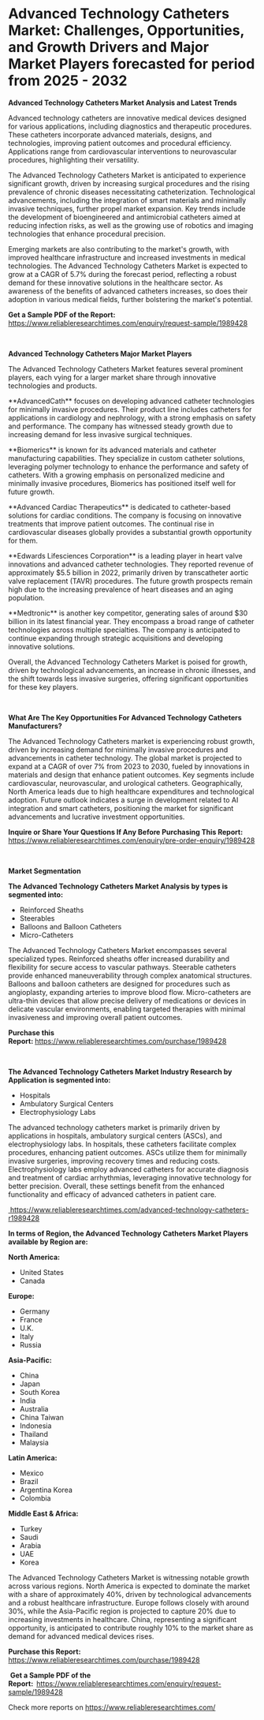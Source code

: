 <p><h1>Advanced Technology Catheters Market: Challenges, Opportunities, and Growth Drivers and Major Market Players forecasted for period from 2025 - 2032</h1></p><p><strong>Advanced Technology Catheters Market Analysis and Latest Trends</strong></p>
<p><p>Advanced technology catheters are innovative medical devices designed for various applications, including diagnostics and therapeutic procedures. These catheters incorporate advanced materials, designs, and technologies, improving patient outcomes and procedural efficiency. Applications range from cardiovascular interventions to neurovascular procedures, highlighting their versatility.</p><p>The Advanced Technology Catheters Market is anticipated to experience significant growth, driven by increasing surgical procedures and the rising prevalence of chronic diseases necessitating catheterization. Technological advancements, including the integration of smart materials and minimally invasive techniques, further propel market expansion. Key trends include the development of bioengineered and antimicrobial catheters aimed at reducing infection risks, as well as the growing use of robotics and imaging technologies that enhance procedural precision.</p><p>Emerging markets are also contributing to the market's growth, with improved healthcare infrastructure and increased investments in medical technologies. The Advanced Technology Catheters Market is expected to grow at a CAGR of 5.7% during the forecast period, reflecting a robust demand for these innovative solutions in the healthcare sector. As awareness of the benefits of advanced catheters increases, so does their adoption in various medical fields, further bolstering the market's potential.</p></p>
<p><strong>Get a Sample PDF of the Report:&nbsp;</strong> <a href="https://www.reliableresearchtimes.com/enquiry/request-sample/1989428?utm_campaign=2196&utm_medium=2&utm_source=Github&utm_content=ia&utm_term=05032025&utm_id=advanced-technology-catheters">https://www.reliableresearchtimes.com/enquiry/request-sample/1989428</a></p>
<p>&nbsp;</p>
<p><strong>Advanced Technology Catheters Major Market Players</strong></p>
<p><p>The Advanced Technology Catheters Market features several prominent players, each vying for a larger market share through innovative technologies and products. </p><p>**AdvancedCath** focuses on developing advanced catheter technologies for minimally invasive procedures. Their product line includes catheters for applications in cardiology and nephrology, with a strong emphasis on safety and performance. The company has witnessed steady growth due to increasing demand for less invasive surgical techniques.</p><p>**Biomerics** is known for its advanced materials and catheter manufacturing capabilities. They specialize in custom catheter solutions, leveraging polymer technology to enhance the performance and safety of catheters. With a growing emphasis on personalized medicine and minimally invasive procedures, Biomerics has positioned itself well for future growth.</p><p>**Advanced Cardiac Therapeutics** is dedicated to catheter-based solutions for cardiac conditions. The company is focusing on innovative treatments that improve patient outcomes. The continual rise in cardiovascular diseases globally provides a substantial growth opportunity for them.</p><p>**Edwards Lifesciences Corporation** is a leading player in heart valve innovations and advanced catheter technologies. They reported revenue of approximately $5.5 billion in 2022, primarily driven by transcatheter aortic valve replacement (TAVR) procedures. The future growth prospects remain high due to the increasing prevalence of heart diseases and an aging population.</p><p>**Medtronic** is another key competitor, generating sales of around $30 billion in its latest financial year. They encompass a broad range of catheter technologies across multiple specialties. The company is anticipated to continue expanding through strategic acquisitions and developing innovative solutions.</p><p>Overall, the Advanced Technology Catheters Market is poised for growth, driven by technological advancements, an increase in chronic illnesses, and the shift towards less invasive surgeries, offering significant opportunities for these key players.</p></p>
<p>&nbsp;</p>
<p><strong>What Are The Key Opportunities For Advanced Technology Catheters Manufacturers?</strong></p>
<p><p>The Advanced Technology Catheters market is experiencing robust growth, driven by increasing demand for minimally invasive procedures and advancements in catheter technology. The global market is projected to expand at a CAGR of over 7% from 2023 to 2030, fueled by innovations in materials and design that enhance patient outcomes. Key segments include cardiovascular, neurovascular, and urological catheters. Geographically, North America leads due to high healthcare expenditures and technological adoption. Future outlook indicates a surge in development related to AI integration and smart catheters, positioning the market for significant advancements and lucrative investment opportunities.</p></p>
<p><strong>Inquire or Share Your Questions If Any Before Purchasing This Report:</strong> <a href="https://www.reliableresearchtimes.com/enquiry/pre-order-enquiry/1989428?utm_campaign=2196&utm_medium=2&utm_source=Github&utm_content=ia&utm_term=05032025&utm_id=advanced-technology-catheters">https://www.reliableresearchtimes.com/enquiry/pre-order-enquiry/1989428</a></p>
<p>&nbsp;</p>
<p><strong>Market Segmentation</strong></p>
<p><strong>The Advanced Technology Catheters Market Analysis by types is segmented into:</strong></p>
<p><ul><li>Reinforced Sheaths</li><li>Steerables</li><li>Balloons and Balloon Catheters</li><li>Micro-Catheters</li></ul></p>
<p><p>The Advanced Technology Catheters Market encompasses several specialized types. Reinforced sheaths offer increased durability and flexibility for secure access to vascular pathways. Steerable catheters provide enhanced maneuverability through complex anatomical structures. Balloons and balloon catheters are designed for procedures such as angioplasty, expanding arteries to improve blood flow. Micro-catheters are ultra-thin devices that allow precise delivery of medications or devices in delicate vascular environments, enabling targeted therapies with minimal invasiveness and improving overall patient outcomes.</p></p>
<p><strong>Purchase this Report:&nbsp;</strong><a href="https://www.reliableresearchtimes.com/purchase/1989428?utm_campaign=2196&utm_medium=2&utm_source=Github&utm_content=ia&utm_term=05032025&utm_id=advanced-technology-catheters">https://www.reliableresearchtimes.com/purchase/1989428</a></p>
<p>&nbsp;</p>
<p><strong>The Advanced Technology Catheters Market Industry Research by Application is segmented into:</strong></p>
<p><ul><li>Hospitals</li><li>Ambulatory Surgical Centers</li><li>Electrophysiology Labs</li></ul></p>
<p><p>The advanced technology catheters market is primarily driven by applications in hospitals, ambulatory surgical centers (ASCs), and electrophysiology labs. In hospitals, these catheters facilitate complex procedures, enhancing patient outcomes. ASCs utilize them for minimally invasive surgeries, improving recovery times and reducing costs. Electrophysiology labs employ advanced catheters for accurate diagnosis and treatment of cardiac arrhythmias, leveraging innovative technology for better precision. Overall, these settings benefit from the enhanced functionality and efficacy of advanced catheters in patient care.</p></p>
<p><a href="https://www.reliableresearchtimes.com/advanced-technology-catheters-r1989428?utm_campaign=2196&utm_medium=2&utm_source=Github&utm_content=ia&utm_term=05032025&utm_id=advanced-technology-catheters">&nbsp;https://www.reliableresearchtimes.com/advanced-technology-catheters-r1989428</a></p>
<p><strong>In terms of Region, the Advanced Technology Catheters Market Players available by Region are:</strong></p>
<p>
    <p> <strong> North America: </strong>
        <ul>
            <li>United States</li>
            <li>Canada</li>
        </ul>
        </p> 
    <p> <strong> Europe: </strong>
        <ul>
            <li>Germany</li>
            <li>France</li>
            <li>U.K.</li>
            <li>Italy</li>
            <li>Russia</li>
        </ul>
        </p> 
    <p> <strong> Asia-Pacific: </strong>
        <ul>
            <li>China</li>
            <li>Japan</li>
            <li>South Korea</li>
            <li>India</li>
            <li>Australia</li>
            <li>China Taiwan</li>
            <li>Indonesia</li>
            <li>Thailand</li>
            <li>Malaysia</li>
        </ul>
        </p> 
    <p> <strong> Latin America: </strong>
        <ul>
            <li>Mexico</li>
            <li>Brazil</li>
            <li>Argentina Korea</li>
            <li>Colombia</li>
        </ul>
        </p> 
    <p> <strong> Middle East & Africa: </strong>
        <ul>
            <li>Turkey</li>
            <li>Saudi</li>
            <li>Arabia</li>
            <li>UAE</li>
            <li>Korea</li>
        </ul>
    </p>
    </p>
<p><p>The Advanced Technology Catheters Market is witnessing notable growth across various regions. North America is expected to dominate the market with a share of approximately 40%, driven by technological advancements and a robust healthcare infrastructure. Europe follows closely with around 30%, while the Asia-Pacific region is projected to capture 20% due to increasing investments in healthcare. China, representing a significant opportunity, is anticipated to contribute roughly 10% to the market share as demand for advanced medical devices rises.</p></p>
<p><strong>Purchase this Report: </strong><a href="https://www.reliableresearchtimes.com/purchase/1989428?utm_campaign=2196&utm_medium=2&utm_source=Github&utm_content=ia&utm_term=05032025&utm_id=advanced-technology-catheters">https://www.reliableresearchtimes.com/purchase/1989428</a></p>
<p>&nbsp;<strong>Get a Sample PDF of the Report:&nbsp;&nbsp;</strong><a href="https://www.reliableresearchtimes.com/enquiry/request-sample/1989428?utm_campaign=2196&utm_medium=2&utm_source=Github&utm_content=ia&utm_term=05032025&utm_id=advanced-technology-catheters">https://www.reliableresearchtimes.com/enquiry/request-sample/1989428</a></p>
<p><strong></strong></p>
<p>Check more reports on <a href="https://www.reliableresearchtimes.com/?utm_campaign=2196&utm_medium=2&utm_source=Github&utm_content=ia&utm_term=05032025&utm_id=advanced-technology-catheters">https://www.reliableresearchtimes.com/</a></p>